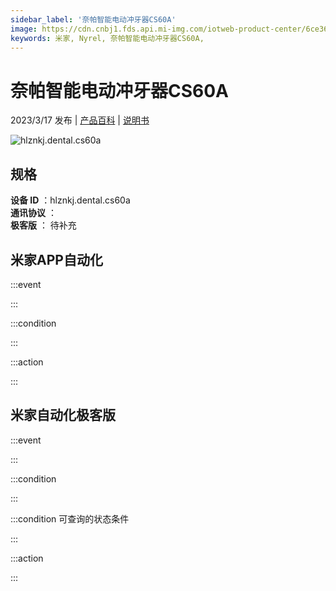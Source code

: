 ```yaml
---
sidebar_label: '奈帕智能电动冲牙器CS60A'
image: https://cdn.cnbj1.fds.api.mi-img.com/iotweb-product-center/6ce36bb8d92c658614825f663624b0ed_1676605566158.png?GalaxyAccessKeyId=AKVGLQWBOVIRQ3XLEW&Expires=9223372036854775807&Signature=yQWk04Mwael9WgBsysSXR30BAU8=
keywords: 米家, Nyrel, 奈帕智能电动冲牙器CS60A, 
---
```

# 奈帕智能电动冲牙器CS60A

2023/3/17 发布 | [产品百科](https://home.mi.com/webapp/content/baike/product/index.html?model=hlznkj.dental.cs60a/) | [说明书](https://home.mi.com/views/introduction.html?model=hlznkj.dental.cs60a&region=cn)

![hlznkj.dental.cs60a](https://cdn.cnbj1.fds.api.mi-img.com/iotweb-product-center/6ce36bb8d92c658614825f663624b0ed_1676605566158.png?GalaxyAccessKeyId=AKVGLQWBOVIRQ3XLEW&Expires=9223372036854775807&Signature=yQWk04Mwael9WgBsysSXR30BAU8=)

## 规格  
> 
**设备 ID** ：hlznkj.dental.cs60a  
**通讯协议** ：  
**极客版**  ： 待补充 


## 米家APP自动化  

:::event  

:::

:::condition  

:::

:::action   

:::

## 米家自动化极客版  

:::event  

:::

:::condition  

:::

:::condition 可查询的状态条件  

:::

:::action  

:::

        
